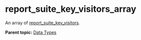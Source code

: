 # report_suite_key_visitors_array

An array of [report_suite_key_visitors](r_report_suite_key_visitors.md#).

**Parent topic:** [Data Types](../data_types/c_datatypes.md)

